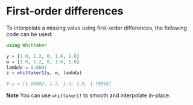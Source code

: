 # First-order differences

To interpolate a missing value using first-order differences, the following code can be used:
```Julia
using Whittaker

y = [1.0, 1.2, 0, 1.6, 1.8]
w = [1.0, 1.2, 0, 1.6, 1.8]
lambda = 0.0001
z = whittaker1(y, w, lambda)

# z = [1.00002, 1.2, 1.4, 1.6, 1.79998]
```

**Note** You can use `whittaker1!` to smooth and interpolate in-place.
